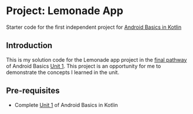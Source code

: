 Project: Lemonade App
==================================

Starter code for the first independent project for [Android Basics in Kotlin](https://developer.android.com/courses/android-basics-kotlin/course)

Introduction
------------

This is my solution code for the Lemonade app project in the [final pathway](https://developer.android.com/courses/pathways/android-basics-kotlin-four) of Android Basics [Unit 1](https://developer.android.com/courses/android-basics-kotlin/unit-1). This project is an opportunity for me to demonstrate the concepts I learned in the unit.

Pre-requisites
--------------

- Complete [Unit 1](https://developer.android.com/courses/android-basics-kotlin/unit-1) of Android Basics in Kotlin
